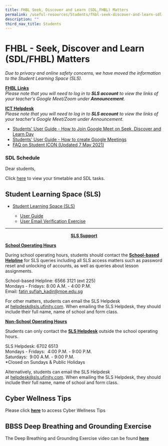```yaml
---
title: FHBL Seek, Discover and Learn (SDL,FHBL) Matters
permalink: /useful-resources/Students/fhbl-seek-discover-and-learn-sdl-fhbl-matters/
description: ""
third_nav_title: Students
---
```

# FHBL - Seek, Discover and Learn (SDL/FHBL) Matters

_Due to privacy and online safety concerns, we have moved the information to the Student Learning Space (SLS)._

**<u>FHBL Links</u>**  
_Please note that you will need to log in to **SLS account** to view the links of your teacher's Google Meet/Zoom under **Announcement**._  

**<u>ICT Helpdesk</u>**  
_Please note that you will need to log in to **SLS account** to view the links of your teacher's Google Meet/Zoom under Announcement._

*   <a href="/files/Useful%20Resources/Students/FHBL/Students%20User%20Guide%20How%20to%20Join%20Google%20Meet%20on%20Home%20Based%20Learning%20Day.pdf" target="_blank">Students' User Guide - How to Join Google Meet on Seek, Discover and Learn Day</a>
*   <a href="/files/Useful%20Resources/Students/FHBL/Students%20User%20Guide%20-%20How%20to%20create%20Google%20Meetings.pdf" target="_blank">Students' User Guide - How to create Google Meetings</a>
*   <a href="/files/Useful%20Resources/Students/FHBL/FAQs%20on%20Student%20iCON%20updated%207%20May%202021.pdf" target="_blank">FAQ on Student ICON (Updated 7 May 2021)</a>

### SDL Schedule

Dear students,   
  
Click <a href="https://sites.google.com/moe.edu.sg/bbss-student-link/sdl-matters/summary-tasks" target="_blank">here</a> to view your timetable and SDL tasks.  

## Student Learning Space (SLS)


*  <a href="https://learning.moe.edu.sg/" target="_blank">Student Learning Space (SLS)</a> 

    *   <a href="https://static.learning.moe.edu.sg/UserGuide/login-troubleshooting.html" target="_blank">User Guide</a> 
    *   <a href="/files/Useful%20Resources/Students/FHBL/SLS%20EMAIL%20VERIFICATION%20EXERCISE.pdf" target="_blank">User Email Verification Exercise</a>


* * *

<center><b><u>SLS Support</u></b></center>

<b><u>School Operating Hours</u></b>

During school operating hours, students should contact the <b><u>School-based Helpline</u></b> for SLS queries including all SLS access matters such as password reset and unlocking of accounts, as well as queries about lesson assignments.

  

School-based Helpline: 6566 3121 (ext 225)   
Mondays - Fridays: 8:00 A.M. - 4:00 P.M.   
Email: [fatin sufiah\_kadir@moe.edu.sg](http://fatin%20sufiah_kadir@moe.edu.sg/)

  

For other matters, students can email the SLS Helpdesk at [helpdesk@sls.ufinity.com](mailto:helpdesk@sls.ufinity.com). When emailing the SLS Helpdesk, they should include their full name, name of school and form class.


<b><u>Non-School Operating Hours</u></b>

Students can only contact the <b><u>SLS Helpdesk</u></b> outside the school operating hours.

SLS Helpdesk: 6702 6513  
Mondays - Fridays:  4:00 P.M. - 9:00 P.M.  
Saturdays:  9:00 A.M. - 9:00 P.M.  
\*Closed on Sundays & Public Holidays


Alternatively, students can email the SLS Helpdesk at [helpdesk@sls.ufinity.com](mailto:helpdesk@sls.ufinity.com). When emailing the SLS Helpdesk, they should include their full name, name of school and form class.

## Cyber Wellness Tips

Please click <a href="/students/cyber-wellness-tips/" target="_blank"><b>here</b></a> to access Cyber Wellness Tips

## BBSS Deep Breathing and Grounding Exercise

The Deep Breathing and Grounding Exercise video can be found <a href="/useful-resources/Students/BBSS-Deep-Breathing-and-Grounding-Exercise/" target="_blank"><b>here</b></a>